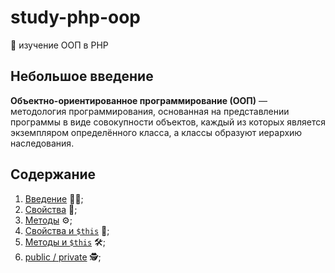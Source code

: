 # study-php-oop
📓 изучение ООП в PHP

## Небольшое введение
**Объектно-ориентированное программирование (ООП)** — методология программирования, основанная на представлении 
программы в виде совокупности объектов, каждый из которых является экземпляром определённого класса, а классы 
образуют иерархию наследования.

## Содержание
1. [Введение](https://github.com/kondaaakov/study-php-oop/blob/master/1-introduction) 👨‍🏫;
2. [Свойства](https://github.com/kondaaakov/study-php-oop/blob/master/2-features) 📝;
3. [Методы](https://github.com/kondaaakov/study-php-oop/blob/master/3-methods) ⚙️;
4. [Свойства и `$this`](https://github.com/kondaaakov/study-php-oop/blob/master/4-featuresAndThis) 🧰;
5. [Методы и `$this`](https://github.com/kondaaakov/study-php-oop/blob/master/5-methodsAndThis) 🛠️;
6. [public / private](https://github.com/kondaaakov/study-php-oop/blob/master/6-publicAndPrivate) 🕵️;
